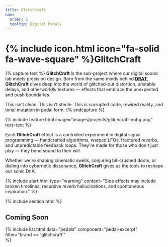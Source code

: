 ```yaml
---
title: GlitchCraft
nav:
  order: 2
  tooltip: Digital Pedals
---
```


# {% include icon.html icon="fa-solid fa-wave-square" %}GlitchCraft

{% capture text %}
**GlitchCraft** is the sub-project where our digital sound lab meets precision design. Born from the same minds behind [**DRAT**](/projects/drat), **GlitchCraft** dives deep into the world of glitched-out distortion, unstable delays, and otherworldly textures — effects that embrace the unexpected and push boundaries.

This isn’t clean. This isn’t sterile.
This is corrupted code, rewired reality, and tonal mutation in pedal form.
{% endcapture %}

{% include feature.html
  image="images/projects/glitchcraft-nobg.png"
  text=text
%}

Each **GlitchCraft** effect is a controlled experiment in digital signal programming — handcrafted algorithms, warped LFOs, fractured reverbs, and unpredictable feedback loops. They're made for those who don't just play — they bend sound to their will.

Whether we're shaping cinematic swells, conjuring bit-crushed doom, or dialing into cybernetic dissonance, **GlitchCraft** gives us the tools to reshape our sonic DnA.

{%
  include alert.html
  type="warning"
  content="Side effects may include broken timelines, recursive reverb hallucinations, and spontaneous inspiration."
%}

{% include section.html %}

## Coming Soon

{%
  include list.html
  data="pedals"
  component="pedal-excerpt"
  filter="brand == 'glitchcraft'"    
%}